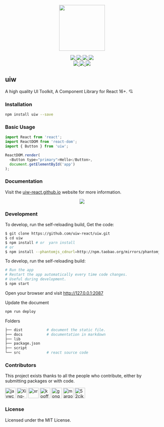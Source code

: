 <p align="center">
  <a href="https://uiw-react.github.io">
    <img width="150" src="https://raw.githubusercontent.com/uiw-react/uiw/master/docs/assets/logo-README.svg?sanitize=true">
  </a>
</p>
<p align="center">
  <a href="https://travis-ci.org/uiw-react/uiw">
    <img src="https://api.travis-ci.org/uiw-react/uiw.svg?branch=master">
  </a>
  <a href="https://github.com/uiw-react/uiw/issues">
    <img src="https://img.shields.io/github/issues/uiw-react/uiw.svg">
  </a>
  <a href="https://github.com/uiw-react/uiw/network">
    <img src="https://img.shields.io/github/forks/uiw-react/uiw.svg">
  </a>
  <a href="https://github.com/uiw-react/uiw/stargazers">
    <img src="https://img.shields.io/github/stars/uiw-react/uiw.svg">
  </a>
  <br>
  <a href="https://github.com/uiw-react/uiw/releases">
    <img src="https://img.shields.io/github/release/uiw-react/uiw.svg">
  </a>
  <a href="https://github.com/uiw-react/uiw">
    <img src="https://img.shields.io/dub/l/vibe-d.svg">
  </a>
  <a href="https://www.npmjs.com/package/uiw">
    <img src="https://img.shields.io/npm/v/uiw.svg">
  </a>
</p>

uiw
---

A high quality UI Toolkit, A Component Library for React 16+. 💘

### Installation

```bash
npm install uiw --save
```

### Basic Usage

```js
import React from 'react';
import ReactDOM from 'react-dom';
import { Button } from 'uiw';

ReactDOM.render(
  <Button type="primary">Hello</Button>, 
  document.getElementById('app')
);
```

### Documentation

Visit the [uiw-react.github.io](https://uiw-react.github.io) website for more information.

<p align="center">
<a href="https://uiw-react.github.io"><img src="https://raw.githubusercontent.com/uiw-react/uiw/master/docs/assets/uiw-doc.png" /></a>
</p>

### Development

To develop, run the self-reloading build, Get the code:

```bash
$ git clone https://github.com/uiw-react/uiw.git
$ cd uiw
$ npm install # or  yarn install
# or
$ npm install --phantomjs_cdnurl=http://npm.taobao.org/mirrors/phantomjs
```

To develop, run the self-reloading build:

```bash
# Run the app
# Restart the app automatically every time code changes. 
# Useful during development.
$ npm start
```

Open your browser and visit http://127.0.0.1:2087

Update the document

```bash
npm run deploy
```

Folders

```bash
├── dist           # document the static file.
├── docs           # documentation in markdown
├── lib            
├── package.json
├── script
└── src            # react source code 
```

### Contributors

This project exists thanks to all the people who contribute, either by submitting packages or with code.

[<img alt="jaywcjlove" src="https://avatars1.githubusercontent.com/u/1680273?v=4&s=68" width="34" />](https://github.com/jaywcjlove)
[<img alt="Xing-He" src="https://avatars0.githubusercontent.com/u/11990205?v=4&s=68" width="34" />](https://github.com/Xing-He)
[<img alt="xr" src="https://avatars0.githubusercontent.com/u/10526437?v=4&s=68" width="34" />](https://github.com/xurui3762791)
[<img alt="kooff88" src="https://avatars0.githubusercontent.com/u/23475830?v=4&s=68" width="34" />](https://github.com/kooff88)
[<img alt="gonghengda" src="https://avatars2.githubusercontent.com/u/30465062?v=4&s=68" width="34" />](https://github.com/gonghengda)
[<img alt="margox" src="https://avatars2.githubusercontent.com/u/7866354?v=4&s=68" width="34" />](https://github.com/margox)
[<img alt="52cik" src="https://avatars0.githubusercontent.com/u/5033310?v=4&s=68" width="34" />](https://github.com/52cik)

### License

Licensed under the MIT License.
